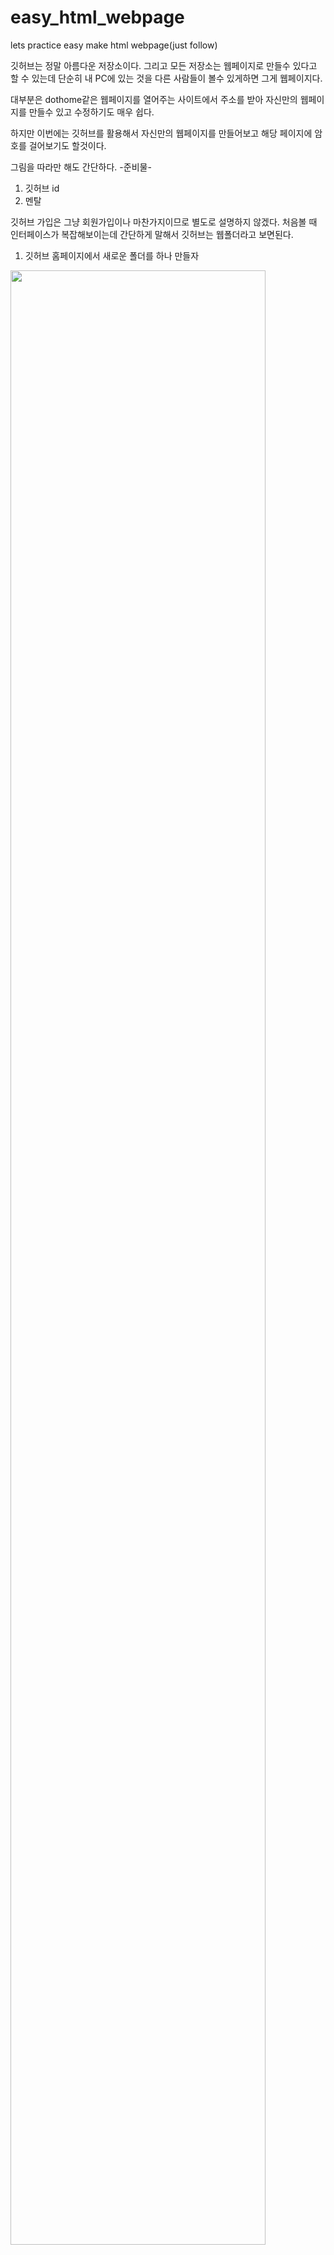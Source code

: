 # easy_html_webpage
lets practice easy make html webpage(just follow)

깃허브는 정말 아름다운 저장소이다.
그리고 모든 저장소는 웹페이지로 만들수 있다고 할 수 있는데 단순히 내 PC에 있는 것을 다른 사람들이 볼수 있게하면 그게 웹페이지다.



대부분은 dothome같은 웹페이지를 열어주는 사이트에서 주소를 받아 자신만의 웹페이지를 만들수 있고 수정하기도 매우 쉽다.



하지만 이번에는 깃허브를 활용해서 자신만의 웹페이지를 만들어보고 해당 페이지에 암호를 걸어보기도 할것이다.



그림을 따라만 해도 간단하다.
-준비물-
1) 깃허브 id
2) 멘탈



깃허브 가입은 그냥 회원가입이나 마찬가지이므로 별도로 설명하지 않겠다. 
처음볼 때 인터페이스가 복잡해보이는데 간단하게 말해서 깃허브는 웹폴더라고 보면된다.


1) 깃허브 홈페이지에서 새로운 폴더를 하나 만들자

<kbd><img src="https://github.com/wjsxkxk1/easy_html_webpage/blob/master/makehompage/makerepository.jpg?raw=true" width="90%"></img></kbd>


2) 깃허브>>내가만든 폴더(repository)>>우상단 setting에서 Choose Theme를 누른다.
<kbd><img src="https://github.com/wjsxkxk1/easy_html_webpage/blob/master/makehompage/01choosetheme.jpg?raw=true" width="90%" border="1"></img></kbd>


3) 아무거나 고른다(어차피 html넣으면 없어진다)
<kbd><img src="https://github.com/wjsxkxk1/easy_html_webpage/blob/master/makehompage/02choostheme.jpg?raw=true" width="90%" border="1"></img></kbd>


 4) 다시 setting의 choose theme가 있던곳을 보면 해당 깃허브의 주소가 있는데 그걸 주소창에 복붙한다(아직 html파일을 안넣어서 아무것도 안뜨는게 정상이다.)
<kbd><img src="https://github.com/wjsxkxk1/easy_html_webpage/blob/master/makehompage/03html.jpg?raw=true" width="90%" border="1"></img></kbd>


5) 구글링으로 자신이 마음에드는 html 템플릿을 다운받아 압축을 푼다.
<kbd><img src="https://github.com/wjsxkxk1/easy_html_webpage/blob/master/makehompage/04googlling.jpg?raw=true" width="90%" border="1"></img></kbd>
<kbd><img src="https://github.com/wjsxkxk1/easy_html_webpage/blob/master/makehompage/05whatuwant.jpg?raw=true" width="90%" border="1"></img></kbd>


6) 깃허브 데스크탑을 설치한다
<kbd><img src="https://github.com/wjsxkxk1/easy_html_webpage/blob/master/makehompage/github_desktop.jpg?raw=true" width="90%" border="1"></img></kbd>


7) 만든 폴더를 열어준다
<kbd><img src="https://github.com/wjsxkxk1/easy_html_webpage/blob/master/makehompage/show in explorer.jpg?raw=true" width="90%" border="1"></img></kbd>



8) 아까 다운받은 html 템플릿을 그대로 복붙한다.
<kbd><img src="https://github.com/wjsxkxk1/easy_html_webpage/blob/master/makehompage/06pagesource.jpg?raw=true" width="90%" border="1"></img></kbd>


9) Github Desktop으로 복붙한 결과를 깃허브 서버로 push 해준다(==동기화)


1차적으로 외부에서도 접속가능한 html홈페이지가 완성됬다.


이제 index.html를 수정하여 내가 원하는 모양으로 만들어보자

1) 복붙해준 폴더에 있는 index.html를 열어준후 F12를 누른다.
<kbd><img src="https://github.com/wjsxkxk1/easy_html_webpage/blob/master/makehompage/07index_html_f12.jpg?raw=true" width="90%" border="1"></img></kbd>


2) 열린 창의 왼쪽끝의 화살표를 눌러준다.


3) 열린 페이지의 수정을 원하는곳을 클릭한다


4) f12로 열린창에 수정하고 싶은곳이 선택된다.
<kbd><img src="https://github.com/wjsxkxk1/easy_html_webpage/blob/master/makehompage/08direct_chage.jpg?raw=true" width="90%" border="1"></img></kbd>


5) 내부값을 변경한다
<kbd><img src="https://github.com/wjsxkxk1/easy_html_webpage/blob/master/makehompage/09changeresult.jpg?raw=true" width="90%" border="1"></img></kbd>


6) 좌측Ctrl(컨트롤)키와 S를 눌러 다른이름으로 저장한다.


7) 해당 파일명을 index.html로 바꾸고 원래있던 index.html를 덮어쓴다.


8)GitHub Desktop으로 폴더에서 수정된것들을 push해준다.


9) 잠시후 주소로 들어가면 수정된 홈페이지를 볼수 있다.

